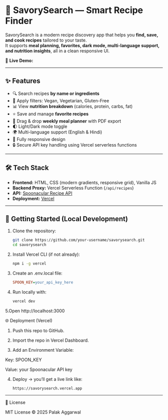 # 🍳 SavorySearch — Smart Recipe Finder

SavorySearch is a modern recipe discovery app that helps you **find, save, and cook recipes** tailored to your taste.  
It supports **meal planning, favorites, dark mode, multi-language support, and nutrition insights**, all in a clean responsive UI.

🔗 **Live Demo:** 

---

## ✨ Features
- 🔍 Search recipes **by name or ingredients**
- 🥦 Apply filters: Vegan, Vegetarian, Gluten-Free
- 📊 View **nutrition breakdown** (calories, protein, carbs, fat)
- ⭐ Save and manage **favorite recipes**
- 📅 Drag & drop **weekly meal planner** with PDF export
- 🌓 Light/Dark mode toggle
- 🌍 Multi-language support (English & Hindi)
- 📱 Fully responsive design
- 🔒 Secure API key handling using Vercel serverless functions

---

## 🛠 Tech Stack
- **Frontend:** HTML, CSS (modern gradients, responsive grid), Vanilla JS
- **Backend Proxy:** Vercel Serverless Function (`/api/recipes`)
- **API:** [Spoonacular Recipe API](https://spoonacular.com/food-api)
- **Deployment:** [Vercel](https://vercel.com)

---

## 🚀 Getting Started (Local Development)

1. Clone the repository:
   ```bash 
   git clone https://github.com/your-username/savorysearch.git
   cd savorysearch
2. Install Vercel CLI (if not already):
   ```bash
   npm i -g vercel
3. Create an .env.local file:
   ```ini
   SPOON_KEY=your_api_key_here
4. Run locally with:
   ```bash
   vercel dev
5.Open http://localhost:3000

🌐 Deployment (Vercel)
1. Push this repo to GitHub.

2. Import the repo in Vercel Dashboard.

3. Add an Environment Variable:

Key: SPOON_KEY

Value: your Spoonacular API key

4. Deploy → you’ll get a live link like:

   ```arduino
   https://savorysearch.vercel.app

---

📜 License

MIT License © 2025 Palak Aggarwal
